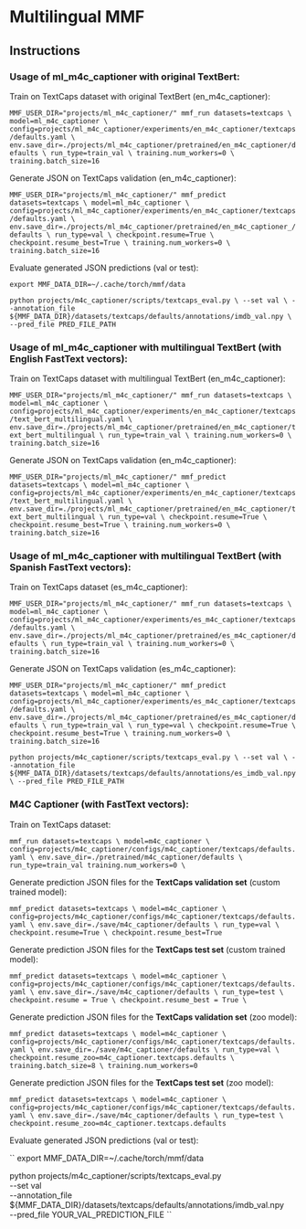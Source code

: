 # Multilingual MMF


## Instructions
### Usage of ml_m4c_captioner with original TextBert:
Train on TextCaps dataset with original TextBert (en_m4c_captioner):

``
MMF_USER_DIR="projects/ml_m4c_captioner/" mmf_run datasets=textcaps \
  model=ml_m4c_captioner \
  config=projects/ml_m4c_captioner/experiments/en_m4c_captioner/textcaps/defaults.yaml \
  env.save_dir=./projects/ml_m4c_captioner/pretrained/en_m4c_captioner/defaults \
  run_type=train_val \
  training.num_workers=0 \
  training.batch_size=16
``

Generate JSON on TextCaps validation (en_m4c_captioner):

``
MMF_USER_DIR="projects/ml_m4c_captioner/" mmf_predict datasets=textcaps \
  model=ml_m4c_captioner \
  config=projects/ml_m4c_captioner/experiments/en_m4c_captioner/textcaps/defaults.yaml \
  env.save_dir=./projects/ml_m4c_captioner/pretrained/en_m4c_captioner_/defaults \
  run_type=val \
  checkpoint.resume=True \
  checkpoint.resume_best=True \
  training.num_workers=0 \
  training.batch_size=16
``

Evaluate generated JSON predictions (val or test):

``
export MMF_DATA_DIR=~/.cache/torch/mmf/data
``

``
python projects/m4c_captioner/scripts/textcaps_eval.py \
--set val \
--annotation_file ${MMF_DATA_DIR}/datasets/textcaps/defaults/annotations/imdb_val.npy \
--pred_file PRED_FILE_PATH
``

### Usage of ml_m4c_captioner with multilingual TextBert (with English FastText vectors):
Train on TextCaps dataset with multilingual TextBert (en_m4c_captioner):

``
MMF_USER_DIR="projects/ml_m4c_captioner/" mmf_run datasets=textcaps \
  model=ml_m4c_captioner \
  config=projects/ml_m4c_captioner/experiments/en_m4c_captioner/textcaps/text_bert_multilingual.yaml \
  env.save_dir=./projects/ml_m4c_captioner/pretrained/en_m4c_captioner/text_bert_multilingual \
  run_type=train_val \
  training.num_workers=0 \
  training.batch_size=16
``

Generate JSON on TextCaps validation (en_m4c_captioner):

``
MMF_USER_DIR="projects/ml_m4c_captioner/" mmf_predict datasets=textcaps \
  model=ml_m4c_captioner \
  config=projects/ml_m4c_captioner/experiments/en_m4c_captioner/textcaps/text_bert_multilingual.yaml \
  env.save_dir=./projects/ml_m4c_captioner/pretrained/en_m4c_captioner/text_bert_multilingual \
  run_type=val \
  checkpoint.resume=True \
  checkpoint.resume_best=True \
  training.num_workers=0 \
  training.batch_size=16
``

### Usage of ml_m4c_captioner with multilingual TextBert (with Spanish FastText vectors):
Train on TextCaps dataset (es_m4c_captioner):

``
MMF_USER_DIR="projects/ml_m4c_captioner/" mmf_run datasets=textcaps \
    model=ml_m4c_captioner \
    config=projects/ml_m4c_captioner/experiments/es_m4c_captioner/textcaps/defaults.yaml \
    env.save_dir=./projects/ml_m4c_captioner/pretrained/es_m4c_captioner/defaults \
    run_type=train_val \
    training.num_workers=0 \
    training.batch_size=16
``

Generate JSON on TextCaps validation (es_m4c_captioner):

``
MMF_USER_DIR="projects/ml_m4c_captioner/" mmf_predict datasets=textcaps \
  model=ml_m4c_captioner \
  config=projects/ml_m4c_captioner/experiments/es_m4c_captioner/textcaps/defaults.yaml \
  env.save_dir=./projects/ml_m4c_captioner/pretrained/es_m4c_captioner/defaults \
  run_type=train_val \
  run_type=val \
  checkpoint.resume=True \
  checkpoint.resume_best=True \
  training.num_workers=0 \
  training.batch_size=16
``

``
python projects/m4c_captioner/scripts/textcaps_eval.py \
--set val \
--annotation_file ${MMF_DATA_DIR}/datasets/textcaps/defaults/annotations/es_imdb_val.npy \
--pred_file PRED_FILE_PATH
``


### M4C Captioner (with FastText vectors):
Train on TextCaps dataset:

``
mmf_run datasets=textcaps \
    model=m4c_captioner \
    config=projects/m4c_captioner/configs/m4c_captioner/textcaps/defaults.yaml \
    env.save_dir=./pretrained/m4c_captioner/defaults \
    run_type=train_val
    training.num_workers=0 \
``

Generate prediction JSON files for the **TextCaps validation set** (custom trained model):

``
mmf_predict datasets=textcaps \
    model=m4c_captioner \
    config=projects/m4c_captioner/configs/m4c_captioner/textcaps/defaults.yaml \
    env.save_dir=./save/m4c_captioner/defaults \
    run_type=val \
    checkpoint.resume=True \
    checkpoint.resume_best=True
``

Generate prediction JSON files for the **TextCaps test set** (custom trained model):

``
mmf_predict datasets=textcaps \
    model=m4c_captioner \
    config=projects/m4c_captioner/configs/m4c_captioner/textcaps/defaults.yaml \
    env.save_dir=./save/m4c_captioner/defaults \
    run_type=test \
    checkpoint.resume = True \
    checkpoint.resume_best = True \
``

Generate prediction JSON files for the **TextCaps validation set** (zoo model):

``
mmf_predict datasets=textcaps \
    model=m4c_captioner \
    config=projects/m4c_captioner/configs/m4c_captioner/textcaps/defaults.yaml \
    env.save_dir=./save/m4c_captioner/defaults \
    run_type=val \
    checkpoint.resume_zoo=m4c_captioner.textcaps.defaults \
    training.batch_size=8 \
    training.num_workers=0
``

Generate prediction JSON files for the **TextCaps test set** (zoo model):

``
mmf_predict datasets=textcaps \
    model=m4c_captioner \
    config=projects/m4c_captioner/configs/m4c_captioner/textcaps/defaults.yaml \
    env.save_dir=./save/m4c_captioner/defaults \
    run_type=test \
    checkpoint.resume_zoo=m4c_captioner.textcaps.defaults
``

Evaluate generated JSON predictions (val or test):

``
export MMF_DATA_DIR=~/.cache/torch/mmf/data

python projects/m4c_captioner/scripts/textcaps_eval.py \
    --set val \
    --annotation_file ${MMF_DATA_DIR}/datasets/textcaps/defaults/annotations/imdb_val.npy \
    --pred_file YOUR_VAL_PREDICTION_FILE
``
